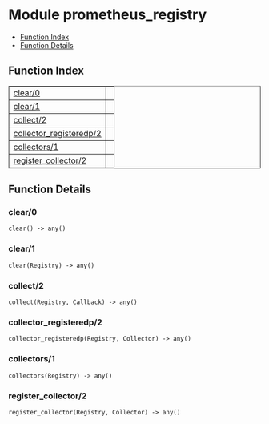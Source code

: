 

# Module prometheus_registry #
* [Function Index](#index)
* [Function Details](#functions)

<a name="index"></a>

## Function Index ##


<table width="100%" border="1" cellspacing="0" cellpadding="2" summary="function index"><tr><td valign="top"><a href="#clear-0">clear/0</a></td><td></td></tr><tr><td valign="top"><a href="#clear-1">clear/1</a></td><td></td></tr><tr><td valign="top"><a href="#collect-2">collect/2</a></td><td></td></tr><tr><td valign="top"><a href="#collector_registeredp-2">collector_registeredp/2</a></td><td></td></tr><tr><td valign="top"><a href="#collectors-1">collectors/1</a></td><td></td></tr><tr><td valign="top"><a href="#register_collector-2">register_collector/2</a></td><td></td></tr></table>


<a name="functions"></a>

## Function Details ##

<a name="clear-0"></a>

### clear/0 ###

`clear() -> any()`

<a name="clear-1"></a>

### clear/1 ###

`clear(Registry) -> any()`

<a name="collect-2"></a>

### collect/2 ###

`collect(Registry, Callback) -> any()`

<a name="collector_registeredp-2"></a>

### collector_registeredp/2 ###

`collector_registeredp(Registry, Collector) -> any()`

<a name="collectors-1"></a>

### collectors/1 ###

`collectors(Registry) -> any()`

<a name="register_collector-2"></a>

### register_collector/2 ###

`register_collector(Registry, Collector) -> any()`

